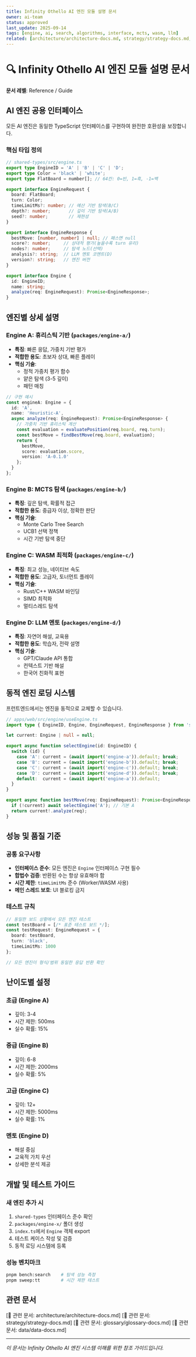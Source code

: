 ```yaml
---
title: Infinity Othello AI 엔진 모듈 설명 문서
owner: ai-team
status: approved
last_update: 2025-09-14
tags: [engine, ai, search, algorithms, interface, mcts, wasm, llm]
related: [architecture/architecture-docs.md, strategy/strategy-docs.md, glossary/glossary-docs.md, data/data-docs.md]
---
```


# 🔍 Infinity Othello AI 엔진 모듈 설명 문서

**문서 레벨**: Reference / Guide

## AI 엔진 공용 인터페이스

모든 AI 엔진은 동일한 TypeScript 인터페이스를 구현하여 완전한 호환성을 보장합니다.

### 핵심 타입 정의
```typescript
// shared-types/src/engine.ts
export type EngineID = 'A' | 'B' | 'C' | 'D';
export type Color = 'black' | 'white';
export type FlatBoard = number[]; // 64칸: 0=빈, 1=흑, -1=백

export interface EngineRequest {
  board: FlatBoard;
  turn: Color;
  timeLimitMs?: number; // 예산 기반 탐색(B/C)
  depth?: number;       // 깊이 기반 탐색(A/B)
  seed?: number;        // 재현성
}

export interface EngineResponse {
  bestMove: [number, number] | null; // 패스면 null
  score?: number;     // 상대적 평가(높을수록 turn 유리)
  nodes?: number;     // 탐색 노드(선택)
  analysis?: string;  // LLM 멘토 코멘트(D)
  version?: string;   // 엔진 버전
}

export interface Engine {
  id: EngineID;
  name: string;
  analyze(req: EngineRequest): Promise<EngineResponse>;
}
```

## 엔진별 상세 설명

### Engine A: 휴리스틱 기반 (`packages/engine-a/`)
- **특징**: 빠른 응답, 가중치 기반 평가
- **적합한 용도**: 초보자 상대, 빠른 플레이
- **핵심 기술**:
  - 정적 가중치 평가 함수
  - 얕은 탐색 (3-5 깊이)
  - 패턴 매칭

```typescript
// 구현 예시
const engineA: Engine = {
  id: 'A',
  name: 'Heuristic-A',
  async analyze(req: EngineRequest): Promise<EngineResponse> {
    // 가중치 기반 휴리스틱 계산
    const evaluation = evaluatePosition(req.board, req.turn);
    const bestMove = findBestMove(req.board, evaluation);
    return {
      bestMove,
      score: evaluation.score,
      version: 'A-0.1.0'
    };
  }
};
```

### Engine B: MCTS 탐색 (`packages/engine-b/`)
- **특징**: 깊은 탐색, 확률적 접근
- **적합한 용도**: 중급자 이상, 정확한 판단
- **핵심 기술**:
  - Monte Carlo Tree Search
  - UCB1 선택 정책
  - 시간 기반 탐색 중단

### Engine C: WASM 최적화 (`packages/engine-c/`)
- **특징**: 최고 성능, 네이티브 속도
- **적합한 용도**: 고급자, 토너먼트 플레이
- **핵심 기술**:
  - Rust/C++ WASM 바인딩
  - SIMD 최적화
  - 멀티스레드 탐색

### Engine D: LLM 멘토 (`packages/engine-d/`)
- **특징**: 자연어 해설, 교육용
- **적합한 용도**: 학습자, 전략 설명
- **핵심 기술**:
  - GPT/Claude API 통합
  - 컨텍스트 기반 해설
  - 한국어 친화적 표현

## 동적 엔진 로딩 시스템

프런트엔드에서는 엔진을 동적으로 교체할 수 있습니다.

```typescript
// apps/web/src/engine/useEngine.ts
import type { EngineID, Engine, EngineRequest, EngineResponse } from 'shared-types';

let current: Engine | null = null;

export async function selectEngine(id: EngineID) {
  switch (id) {
    case 'A': current = (await import('engine-a')).default; break;
    case 'B': current = (await import('engine-b')).default; break;
    case 'C': current = (await import('engine-c')).default; break;
    case 'D': current = (await import('engine-d')).default; break;
    default:  current = (await import('engine-a')).default;
  }
}

export async function bestMove(req: EngineRequest): Promise<EngineResponse> {
  if (!current) await selectEngine('A'); // 기본 A
  return current!.analyze(req);
}
```

## 성능 및 품질 기준

### 공통 요구사항
- **인터페이스 준수**: 모든 엔진은 `Engine` 인터페이스 구현 필수
- **합법수 검증**: 반환된 수는 항상 유효해야 함
- **시간 제한**: `timeLimitMs` 준수 (Worker/WASM 사용)
- **메인 스레드 보호**: UI 블로킹 금지

### 테스트 규칙
```typescript
// 동일한 보드 상황에서 모든 엔진 테스트
const testBoard = [/* 표준 테스트 보드 */];
const testRequest: EngineRequest = {
  board: testBoard,
  turn: 'black',
  timeLimitMs: 1000
};

// 모든 엔진이 형식/범위 동일한 응답 반환 확인
```

## 난이도별 설정

### 초급 (Engine A)
- 깊이: 3-4
- 시간 제한: 500ms
- 실수 확률: 15%

### 중급 (Engine B)
- 깊이: 6-8
- 시간 제한: 2000ms
- 실수 확률: 5%

### 고급 (Engine C)
- 깊이: 12+
- 시간 제한: 5000ms
- 실수 확률: 1%

### 멘토 (Engine D)
- 해설 중심
- 교육적 가치 우선
- 상세한 분석 제공

## 개발 및 테스트 가이드

### 새 엔진 추가 시
1. `shared-types` 인터페이스 준수 확인
2. `packages/engine-x/` 폴더 생성
3. `index.ts`에서 `Engine` 객체 export
4. 테스트 케이스 작성 및 검증
5. 동적 로딩 시스템에 등록

### 성능 벤치마크
```bash
pnpm bench:search    # 탐색 성능 측정
pnpm sweep:tt        # 시간 제한 테스트
```

## 관련 문서
[📎 관련 문서: architecture/architecture-docs.md]
[📎 관련 문서: strategy/strategy-docs.md]
[📎 관련 문서: glossary/glossary-docs.md]
[📎 관련 문서: data/data-docs.md]

---
*이 문서는 Infinity Othello AI 엔진 시스템 이해를 위한 참조 가이드입니다.*